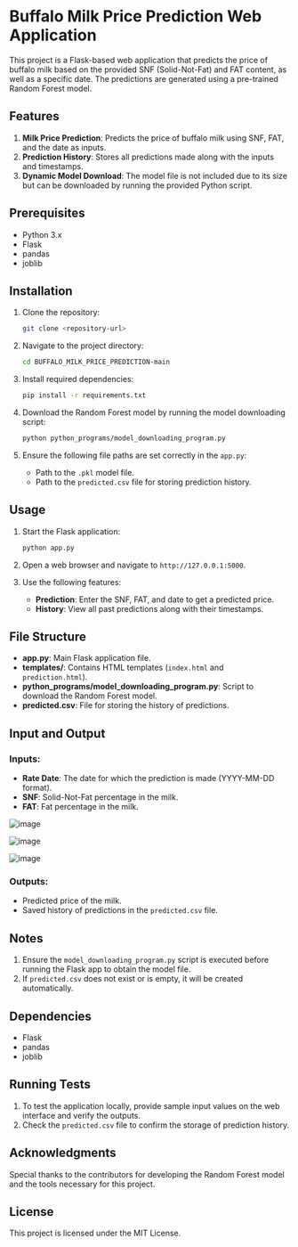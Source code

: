 # Buffalo Milk Price Prediction Web Application

This project is a Flask-based web application that predicts the price of buffalo milk based on the provided SNF (Solid-Not-Fat) and FAT content, as well as a specific date. The predictions are generated using a pre-trained Random Forest model.

## Features
1. **Milk Price Prediction**: Predicts the price of buffalo milk using SNF, FAT, and the date as inputs.
2. **Prediction History**: Stores all predictions made along with the inputs and timestamps.
3. **Dynamic Model Download**: The model file is not included due to its size but can be downloaded by running the provided Python script.

## Prerequisites
- Python 3.x
- Flask
- pandas
- joblib

## Installation
1. Clone the repository:
   ```bash
   git clone <repository-url>
   ```

2. Navigate to the project directory:
   ```bash
   cd BUFFALO_MILK_PRICE_PREDICTION-main
   ```

3. Install required dependencies:
   ```bash
   pip install -r requirements.txt
   ```

4. Download the Random Forest model by running the model downloading script:
   ```bash
   python python_programs/model_downloading_program.py
   ```

5. Ensure the following file paths are set correctly in the `app.py`:
   - Path to the `.pkl` model file.
   - Path to the `predicted.csv` file for storing prediction history.

## Usage
1. Start the Flask application:
   ```bash
   python app.py
   ```

2. Open a web browser and navigate to `http://127.0.0.1:5000`.

3. Use the following features:
   - **Prediction**: Enter the SNF, FAT, and date to get a predicted price.
   - **History**: View all past predictions along with their timestamps.

## File Structure
- **app.py**: Main Flask application file.
- **templates/**: Contains HTML templates (`index.html` and `prediction.html`).
- **python_programs/model_downloading_program.py**: Script to download the Random Forest model.
- **predicted.csv**: File for storing the history of predictions.

## Input and Output
### Inputs:
- **Rate Date**: The date for which the prediction is made (YYYY-MM-DD format).
- **SNF**: Solid-Not-Fat percentage in the milk.
- **FAT**: Fat percentage in the milk.

![image](https://github.com/user-attachments/assets/fe0dac2a-9c40-42fa-89fc-edfa7b4dc22d)

![image](https://github.com/user-attachments/assets/c8cf9f1b-c6e4-4e60-a8c3-785f0017f478)


![image](https://github.com/user-attachments/assets/8f6d824f-8562-47e9-8d15-38932091623b)




### Outputs:
- Predicted price of the milk.
- Saved history of predictions in the `predicted.csv` file.

## Notes
1. Ensure the `model_downloading_program.py` script is executed before running the Flask app to obtain the model file.
2. If `predicted.csv` does not exist or is empty, it will be created automatically.

## Dependencies
- Flask
- pandas
- joblib

## Running Tests
1. To test the application locally, provide sample input values on the web interface and verify the outputs.
2. Check the `predicted.csv` file to confirm the storage of prediction history.

## Acknowledgments
Special thanks to the contributors for developing the Random Forest model and the tools necessary for this project.

## License
This project is licensed under the MIT License.

